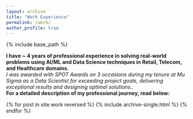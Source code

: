 ```yaml
---
layout: archive
title: "Work Experience"
permalink: /work/
author_profile: true
---
```


{% include base_path %}

**I have ~ 4 years of professional experience in solving real-world problems using AI/ML and Data Science techniques in Retail, Telecom, and Healthcare domains.** <br> *I was awarded with SPOT Awards on 3 occasions during my tenure at Mu Sigma as a Data Scientist for exceeding project goals, delivering exceptional results and designing optimal solutions..* <br> **For a detailed description of my professional journey, read below:**

{% for post in site.work reversed %}
  {% include archive-single.html %}
{% endfor %}
